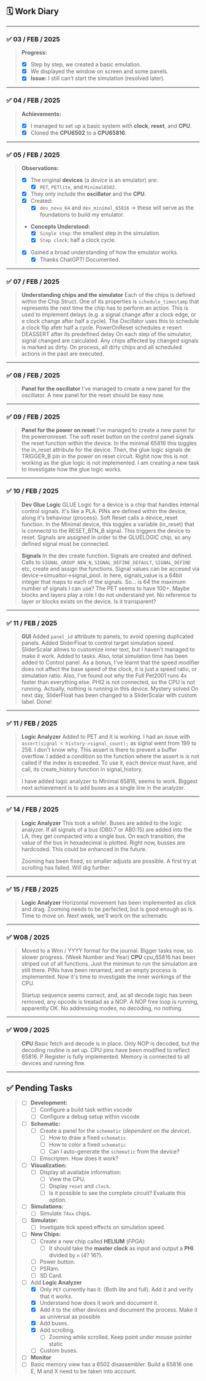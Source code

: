 ## 🗓️ Work Diary

---

### ✅ **03 / FEB / 2025**
> **Progress:**
> - [x] Step by step, we created a basic emulation.
> - [x] We displayed the window on screen and some panels.
> - [x] **Issue:** I still can’t start the simulation (resolved later).

---

### ✅ **04 / FEB / 2025**
> **Achievements:**
> - [x] I managed to set up a basic system with **clock**, **reset**, and **CPU**.
> - [x] Cloned the **CPU6502** to a **CPU65816**.

---

### ✅ **05 / FEB / 2025**
> **Observations:**
> - [x] The original **devices** (a *device* is an emulator) are:
>   - [x] `PET`, `PETlite`, and `Minimal6502`.
> - [x] They only include the **oscillator** and the **CPU**.
> - [x] Created:
>   - [x] `dev_nova_64` and `dev_minimal_65816` → these will serve as the foundations to build my emulator.
> - **Concepts Understood:**
>   - [x] `Single step`: the smallest step in the simulation.
>   - [x] `Step clock`: half a clock cycle.
> - [x] Gained a broad understanding of how the emulator works.
>   - [x] Thanks ChatGPT! Documented.

---

### ✅ **07 / FEB / 2025**
> **Understanding chips and the simulator**
> Each of the chips is defined within the Chip Struct. One of its properties is `schedule_timestamp` that represents the next time the chip has to perform an action. This is used to implement delays (e.g. a signal change after a clock edge, or e clock change after half a cycle).
> The Oscillator uses this to schedule a clock flip afetr half a cycle. PowerOnReset schedules e resert DEASSERT after its predefined delay
> On each step of the simulator, signal changed are calculated. Any chips affected by changed signals is marked as dirty. On process, all dirty chips and all scheduled actions in the past are executed.

---

### ✅ **08 / FEB / 2025**
> **Panel for the oscillator**
> I've managed to create a new panel for the oscillator. A new panel for the reset should be easy now.

---

### ✅ **09 / FEB / 2025**
> **Panel for the power on reset**
> I've managed to create a new panel for the poweronreset. The soft reset button on the control panel signals the reset function within the device. In the minimal 65816 this toggles the in_reset attribute for the device. Then, the glue logic signals de TRIGGER_B pin in the power on reset circuit. Righit now this is not working as the glue logic is not implemented. I am creating a new task to investigate how the glue logic works.

---

### ✅ **10 / FEB / 2025**
> **Dev Glue Logic**
> GLUE Logic for a device is a chip that handles internal control signals. It's like a PLA. PINs are defined within the device, along it's behaviour (process). Soft Reset calls a device_reset function. In the Minimal device, this toggles a variable (in_reset) that is connectd to the RESET_BTN_B signal. This triggers the device to reset. Signals are assigned in order to the GLUELOGIC chip, so any defined signal must be connected.

> **Signals**
> In the dev create function. Signals are created and defined. Calls to `SIGNAL_GROUP_NEW_N`, `SIGNAL_DEFINE_DEFAULT`, `SIGNAL_DEFINE` etc, create and assign the functions. Signal values can be accesed via device->simualtor->signal_pool. In here, signals_value is a 64bit integer that maps to each of the signals. So... is 64 the maximum number of signals I can use? The PET seems to have 100+. Maybe blocks and layers play a role I do not understand yet. No reference to layer or blocks exists on the device. Is it transparent?

---

### ✅ **11 / FEB / 2025**
> **GUI**
> Added `panel_id` attribute to panels, to avoid opening duplicated panels. Added SliderFloat to control target simulation speed. SliderScalar allows to customize inner text, but I haven't managed to make it work. Added to tasks.
> Also, total simulation time has been added to Control panel. As a bonus, I've learnt that the speed modifier does not affect the base speed of the clock, it is just a speed ratio, or simulation ratio. 
> Also, I've found out why the Full Pet2001 runs 4x faster than everything else. PHI2 is not connected, so the CPU is not running. Actually, nothing is running in this device. Mystery solved
> On next day, SliderFloat has been changed to a SliderScalar with custom label. Done! 


---

### ✅ **11 / FEB / 2025**
> **Logic Analyzer**
> Added to PET and it is working. I had an issue with `assert(signal < history->signal_count);` as signal went from 199 to 256. I don't know why. This assert is there to prevent a buffer overflow. I added a condition so the function where the assert is is not called if the index is exceeded. 
> To use it, each device must have, and call, its create_history function in signal_history. 
>
> I have added logic analyzer to Minimal 65816, seems to work. Biggest next achievement is to add buses as a single line in the analyzer.
>

---

### ✅ **14 / FEB / 2025**
> **Logic Analyzer**
> This took a while!. Buses are added to the logic analyzer. If all signals of a bus (DB0:7 or AB0:15) are added into the LA, they get compacted into a single bus. On each transition, the value of the bus in hexadecimal is plotted. Right now, busses are hardcoded. This could be enhanced in the future. 
>
> Zooming has been fixed, so smaller adjusts are possible. A first try at scrolling has failed. Will dig further.

---

### ✅ **15 / FEB / 2025**
> **Logic Analyzer**
> Horizontal movement has been implemented as click and drag. Zooming needs to be perfected, but is good enough as is. Time to move on. Next week, we'll work on the schematic

---

### ✅ **W08 / 2025**
> Moved to a Wnn / YYYY format for the journal. Bigger tasks now, so slower progress. (Week Number and Year)
> **CPU**
> cpu_65816 has been striped out of all functions. Just the minimun to run the simulation are still there. PINs have been renamed, and an empty process is implemented. Now it's time to investigate the inner workings of the CPU.
>
> Startup sequence seems correct, and, as all decode logic has been removed, any opcode is treatad as a NOP. A NOP free loop is running, apparently OK. No addressing modes, no decoding, no nothing. 

---

### ✅ **W09 / 2025**
> **CPU**
> Basic fetch and decode is in place. Only NOP is decoded, but the decoding routine is set up. CPU pins have been modified to reflect 65816. P Register is fully implemented. Memory is connected to all devices and running fine. 

---

## ✅ **Pending Tasks**

> - [ ] **Development:**
>   - [ ] Configure a build task within vscode
>   - [ ] Configure a debug setup within vscode
> 
> - [ ] **Schematic:**
>   - [ ] Create a panel for the `schematic` (*dependent on the device*).
>     - [ ] How to draw a fixed `schematic`
>     - [ ] How to color a fixed `schematic`
>     - [ ] Can I auto-generate the `schematic` from the device?
>   - [ ] Emscripten. How does it work?
> 
> - [ ] **Visualization:**
>   - [ ] Display all available information:
>     - [ ] View the CPU.
>     - [ ] Display `reset` and `clock`.
>     - [ ] Is it possible to see the complete circuit? Evaluate this option.
> 
> - [ ] **Simulations:**
>   - [ ] Simulate `74xx` chips.
> 
> - [ ] **Simulator:**
>   - [ ] Invetigate tick speed effects on simulation speed.
> 
> - [ ] **New Chips:**
>   - [ ] Create a new chip called **HELIUM** (*FPGA*):
>     - [ ] It should take the **master clock** as input and output a **PHI** divided by `n` (4? 16?).
>   - [ ] Power button.
>   - [ ] PSRam.
>   - [ ] SD Card.
> 
> - [ ] Add **Logic Analyzer**
>   - [x] Only `PET` currently has it. (Both lite and full). Add it and verify that it works.
>   - [x] Understand how does it work and document it.
>   - [x] Add it to the other devices and document the process. Make it as universal as possible
>   - [x] Add buses.
>   - [x] Add scrolling.
>     -  [ ] Zooming while scrolled. Keep point under mouse pointer static
>   - [ ] Custom buses. 
>
>  - [ ] **Monitor**
>   - [ ] Basic memory view has a 6502 disassembler. Build a 65816 one. E, M and X need to be taken into account.
